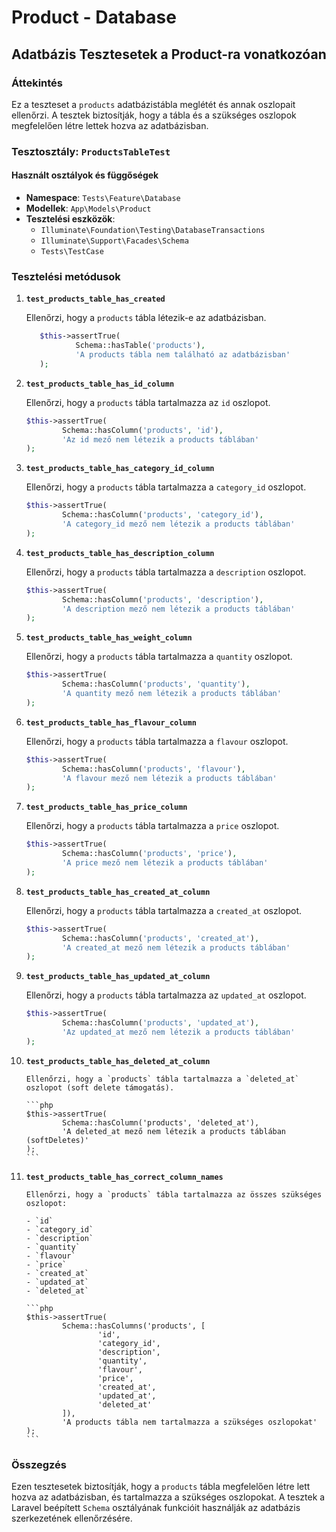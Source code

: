 # Product - Database

## Adatbázis Tesztesetek a Product-ra vonatkozóan

### Áttekintés

Ez a teszteset a `products` adatbázistábla meglétét és annak oszlopait ellenőrzi. A tesztek biztosítják, hogy a tábla és a szükséges oszlopok megfelelően létre lettek hozva az adatbázisban.

### Tesztosztály: `ProductsTableTest`

#### Használt osztályok és függőségek

- **Namespace**: `Tests\Feature\Database`
- **Modellek**: `App\Models\Product`
- **Tesztelési eszközök**:
    - `Illuminate\Foundation\Testing\DatabaseTransactions`
    - `Illuminate\Support\Facades\Schema`
    - `Tests\TestCase`

### Tesztelési metódusok

1. **`test_products_table_has_created`**

     Ellenőrzi, hogy a `products` tábla létezik-e az adatbázisban.

     ```php
        $this->assertTrue(
                Schema::hasTable('products'),
                'A products tábla nem található az adatbázisban'
        );
     ```

2. **`test_products_table_has_id_column`**

     Ellenőrzi, hogy a `products` tábla tartalmazza az `id` oszlopot.

     ```php
     $this->assertTrue(
             Schema::hasColumn('products', 'id'),
             'Az id mező nem létezik a products táblában'
     );
     ```

3. **`test_products_table_has_category_id_column`**

     Ellenőrzi, hogy a `products` tábla tartalmazza a `category_id` oszlopot.

     ```php
     $this->assertTrue(
             Schema::hasColumn('products', 'category_id'),
             'A category_id mező nem létezik a products táblában'
     );
     ```

4. **`test_products_table_has_description_column`**

     Ellenőrzi, hogy a `products` tábla tartalmazza a `description` oszlopot.

     ```php
     $this->assertTrue(
             Schema::hasColumn('products', 'description'),
             'A description mező nem létezik a products táblában'
     );
     ```

5. **`test_products_table_has_weight_column`**

     Ellenőrzi, hogy a `products` tábla tartalmazza a `quantity` oszlopot.

     ```php
     $this->assertTrue(
             Schema::hasColumn('products', 'quantity'),
             'A quantity mező nem létezik a products táblában'
     );
     ```

6. **`test_products_table_has_flavour_column`**

     Ellenőrzi, hogy a `products` tábla tartalmazza a `flavour` oszlopot.

     ```php
     $this->assertTrue(
             Schema::hasColumn('products', 'flavour'),
             'A flavour mező nem létezik a products táblában'
     );
     ```

7. **`test_products_table_has_price_column`**

     Ellenőrzi, hogy a `products` tábla tartalmazza a `price` oszlopot.

     ```php
     $this->assertTrue(
             Schema::hasColumn('products', 'price'),
             'A price mező nem létezik a products táblában'
     );
     ```

8. **`test_products_table_has_created_at_column`**

     Ellenőrzi, hogy a `products` tábla tartalmazza a `created_at` oszlopot.

     ```php
     $this->assertTrue(
             Schema::hasColumn('products', 'created_at'),
             'A created_at mező nem létezik a products táblában'
     );
     ```

9. **`test_products_table_has_updated_at_column`**

     Ellenőrzi, hogy a `products` tábla tartalmazza az `updated_at` oszlopot.

     ```php
     $this->assertTrue(
             Schema::hasColumn('products', 'updated_at'),
             'Az updated_at mező nem létezik a products táblában'
     );
     ```

10. **`test_products_table_has_deleted_at_column`**

        Ellenőrzi, hogy a `products` tábla tartalmazza a `deleted_at` oszlopot (soft delete támogatás).

        ```php
        $this->assertTrue(
                Schema::hasColumn('products', 'deleted_at'),
                'A deleted_at mező nem létezik a products táblában (softDeletes)'
        );
        ```

11. **`test_products_table_has_correct_column_names`**

        Ellenőrzi, hogy a `products` tábla tartalmazza az összes szükséges oszlopot:

        - `id`
        - `category_id`
        - `description`
        - `quantity`
        - `flavour`
        - `price`
        - `created_at`
        - `updated_at`
        - `deleted_at`

        ```php
        $this->assertTrue(
                Schema::hasColumns('products', [
                        'id',
                        'category_id',
                        'description',
                        'quantity',
                        'flavour',
                        'price',
                        'created_at',
                        'updated_at',
                        'deleted_at'
                ]),
                'A products tábla nem tartalmazza a szükséges oszlopokat'
        );
        ```

### Összegzés

Ezen tesztesetek biztosítják, hogy a `products` tábla megfelelően létre lett hozva az adatbázisban, és tartalmazza a szükséges oszlopokat. A tesztek a Laravel beépített `Schema` osztályának funkcióit használják az adatbázis szerkezetének ellenőrzésére.